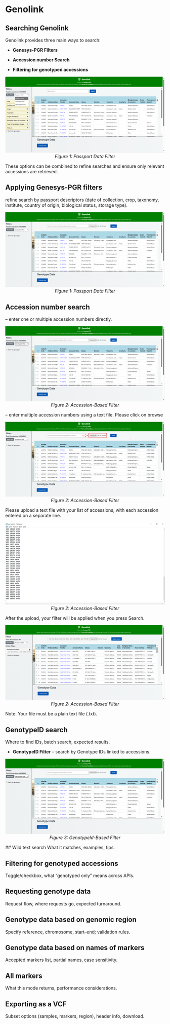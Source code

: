 # Genolink

## Searching Genolink

Genolink provides three main ways to search:

- **Genesys-PGR Filters** 

- **Accession number Search** 

- **Filtering for genotyped accessions**

<p align="center">
  <img src="./images/img1.PNG" alt="Passport Data Filter">
  <br>
  <em>Figure 1: Passport Data Filter</em>
</p>

These options can be combined to refine searches and ensure only relevant accessions are retrieved.

## Applying Genesys-PGR filters
refine search by passport descriptors (date of collection, crop, taxonomy, institute, country of origin, biological status, storage type).

<p align="center">
  <img src="./images/img2.PNG" alt="Passport Data Filter">
  <br>
  <em>Figure 1: Passport Data Filter</em>
</p>

## Accession number search
– enter one or multiple accession numbers directly.

<p align="center">
  <img src="./images/img3.PNG" alt="Accession-Based Filter">
  <br>
  <em>Figure 2: Accession-Based Filter</em>
</p>

– enter multiple accession numbers using a text file.
Please click on browse

<p align="center">
  <img src="./images/img4.PNG" alt="Accession-Based Filter">
  <br>
  <em>Figure 2: Accession-Based Filter</em>
</p>

Please upload a text file with your list of accessions, with each accession entered on a separate line.

<p align="center">
  <img src="./images/img5.PNG" alt="Accession-Based Filter">
  <br>
  <em>Figure 2: Accession-Based Filter</em>
</p>

After the upload, your filter will be applied when you press Search.

<p align="center">
  <img src="./images/img6.PNG" alt="Accession-Based Filter">
  <br>
  <em>Figure 2: Accession-Based Filter</em>
</p>

Note: Your file must be a plain text file (.txt).

## GenotypeID search
Where to find IDs, batch search, expected results.

- **GenotypeID Filter** – search by Genotype IDs linked to accessions.

<p align="center">
  <img src="./images/img3.PNG" alt="GenotypeId-Based Filter">
  <br>
  <em>Figure 3: GenotypeId-Based Filter</em>
</p>
## Wild text search
What it matches, examples, tips.

## Filtering for genotyped accessions
Toggle/checkbox, what “genotyped only” means across APIs.

## Requesting genotype data
Request flow, where requests go, expected turnaround.

## Genotype data based on genomic region
Specify reference, chromosome, start–end; validation rules.

## Genotype data based on names of markers
Accepted markers list, partial names, case sensitivity.

## All markers
What this mode returns, performance considerations.

## Exporting as a VCF
Subset options (samples, markers, region), header info, download.
